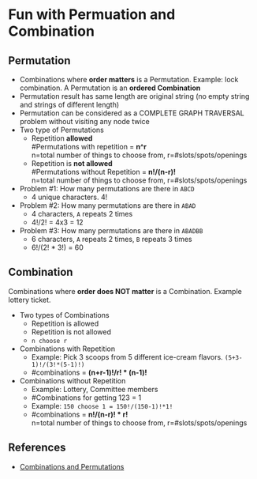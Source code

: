 # Fun with Permuation and Combination

## Permutation
* Combinations where **order matters** is a Permutation. Example: lock combination. A Permutation is an **ordered Combination**    
* Permutation result has same length are original string (no empty string and strings of different length)
* Permutation can be considered as a COMPLETE GRAPH TRAVERSAL problem without visiting any node twice
* Two type of Permutations  
  - Repetition **allowed**  
    #Permutations with repetition = **n^r**  
    n=total number of things to choose from, r=#slots/spots/openings
  - Repetition is **not allowed**  
    #Permutations without Repetition = **n!/(n-r)!**  
    n=total number of things to choose from, r=#slots/spots/openings  
* Problem #1: How many permutations are there in  `ABCD`  
  - 4 unique characters. 4!
* Problem #2: How many permutations are there in   `ABAD`  
  - 4 characters, `A` repeats 2 times 
  - 4!/2! = 4x3 = 12
* Problem #3: How many permutations are there in   `ABADBB`  
  - 6 characters, `A` repeats 2 times, `B` repeats 3 times 
  - 6!/(2! * 3!) = 60


## Combination
Combinations where **order does NOT matter** is a Combination. Example lottery ticket.
* Two types of Combinations  
  - Repetition is allowed  
  - Repetition is not allowed    
  - `n choose r`  
* Combinations with Repetition  
  - Example: Pick 3 scoops from 5 different ice-cream flavors. `(5+3-1)!/(3!*(5-1)!)`  
  - #combinations = **(n+r-1)!/r! * (n-1)!**  
* Combinations without Repetition  
  - Example: Lottery, Committee members   
  - #Combinations for getting 123 = 1   
  - Example: `150 choose 1 = 150!/(150-1)!*1!`
  - #combinations = **n!/(n-r)! * r!**  
    n=total number of things to choose from, r=#slots/spots/openings  
  

## References
* [Combinations and Permutations](https://www.mathsisfun.com/combinatorics/combinations-permutations.html)
